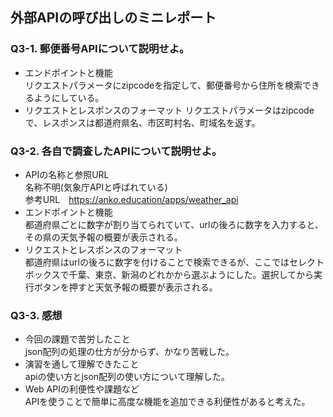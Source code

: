 ## 外部APIの呼び出しのミニレポート
### Q3-1. 郵便番号APIについて説明せよ。
* エンドポイントと機能  
リクエストパラメータにzipcodeを指定して、郵便番号から住所を検索できるようにしている。
* リクエストとレスポンスのフォーマット
リクエストパラメータはzipcodeで、レスポンスは都道府県名、市区町村名、町域名を返す。
### Q3-2. 各自で調査したAPIについて説明せよ。
* APIの名称と参照URL  
名称不明(気象庁APIと呼ばれている)  
参考URL　https://anko.education/apps/weather_api
* エンドポイントと機能  
都道府県ごとに数字が割り当てられていて、urlの後ろに数字を入力すると、その県の天気予報の概要が表示される。
* リクエストとレスポンスのフォーマット  
都道府県はurlの後ろに数字を付けることで検索できるが、ここではセレクトボックスで千葉、東京、新潟のどれかから選ぶようにした。選択してから実行ボタンを押すと天気予報の概要が表示される。
### Q3-3. 感想
* 今回の課題で苦労したこと  
json配列の処理の仕方が分からず、かなり苦戦した。
* 演習を通して理解できたこと  
apiの使い方とjson配列の使い方について理解した。
* Web APIの利便性や課題など  
APIを使うことで簡単に高度な機能を追加できる利便性があると考えた。
